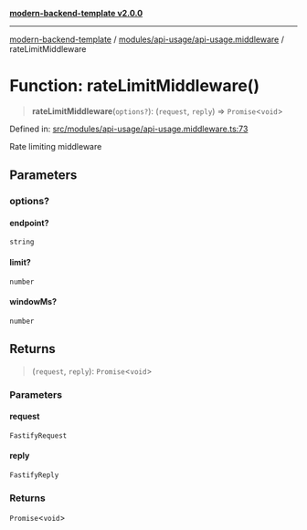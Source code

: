 [**modern-backend-template v2.0.0**](../../../../README.md)

***

[modern-backend-template](../../../../modules.md) / [modules/api-usage/api-usage.middleware](../README.md) / rateLimitMiddleware

# Function: rateLimitMiddleware()

> **rateLimitMiddleware**(`options?`): (`request`, `reply`) => `Promise`\<`void`\>

Defined in: [src/modules/api-usage/api-usage.middleware.ts:73](https://github.com/maemreyo/saas-4cus-nodejs/blob/2a5b3f3aa11335dfa561e80e1feabb8e6084261e/src/modules/api-usage/api-usage.middleware.ts#L73)

Rate limiting middleware

## Parameters

### options?

#### endpoint?

`string`

#### limit?

`number`

#### windowMs?

`number`

## Returns

> (`request`, `reply`): `Promise`\<`void`\>

### Parameters

#### request

`FastifyRequest`

#### reply

`FastifyReply`

### Returns

`Promise`\<`void`\>
